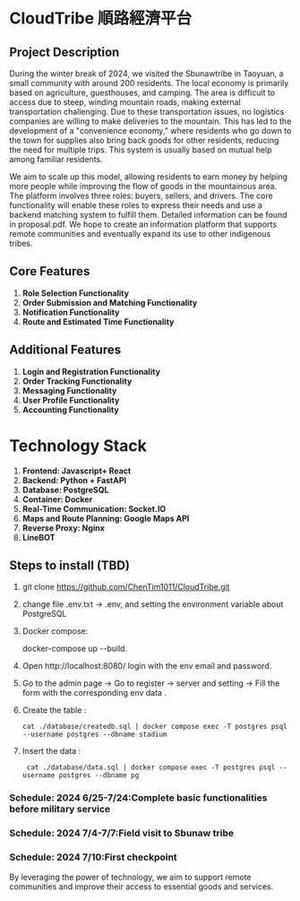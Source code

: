 # CloudTribe 順路經濟平台

## Project Description

During the winter break of 2024, we visited the Sbunawtribe in Taoyuan, a small community with around 200 residents. The local economy is primarily based on agriculture, guesthouses, and camping. The area is difficult to access due to steep, winding mountain roads, making external transportation challenging. Due to these transportation issues, no logistics companies are willing to make deliveries to the mountain. This has led to the development of a "convenience economy," where residents who go down to the town for supplies also bring back goods for other residents, reducing the need for multiple trips. This system is usually based on mutual help among familiar residents.

We aim to scale up this model, allowing residents to earn money by helping more people while improving the flow of goods in the mountainous area. The platform involves three roles: buyers, sellers, and drivers. The core functionality will enable these roles to express their needs and use a backend matching system to fulfill them. Detailed information can be found in proposal.pdf. We hope to create an information platform that supports remote communities and eventually expand its use to other indigenous tribes.

## Core Features

1. **Role Selection Functionality**
2. **Order Submission and Matching Functionality**
3. **Notification Functionality**
4. **Route and Estimated Time Functionality**

## Additional Features

1. **Login and Registration Functionality**
2. **Order Tracking Functionality**
3. **Messaging Functionality**
4. **User Profile Functionality**
5. **Accounting Functionality**

# Technology Stack

1. **Frontend: Javascript+ React**
2. **Backend: Python + FastAPI**
3. **Database: PostgreSQL**
4. **Container: Docker**
5. **Real-Time Communication: Socket.IO**
6. **Maps and Route Planning: Google Maps API**
7. **Reverse Proxy: Nginx**
8. **LineBOT**

## Steps to install (TBD)

1. git clone https://github.com/ChenTim1011/CloudTribe.git

2. change file .env.txt -> .env, and setting the environment variable about PostgreSQL
3. Docker compose:

      docker-compose up --build.

5. Open http://localhost:8080/ login with the env email and password.

6. Go to the admin page -> Go to register -> server and setting -> Fill the form with the corresponding env data .

7. Create the table :

       cat ./database/createdb.sql | docker compose exec -T postgres psql --username postgres --dbname stadium

9. Insert the data :

        cat ./database/data.sql | docker compose exec -T postgres psql --username postgres --dbname pg


### Schedule: 2024 6/25-7/24:Complete basic functionalities before military service
### Schedule: 2024 7/4-7/7:Field visit to Sbunaw tribe
### Schedule: 2024 7/10:First checkpoint

By leveraging the power of technology, we aim to support remote communities and improve their access to essential goods and services.
